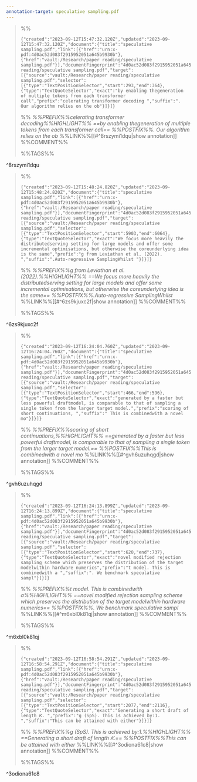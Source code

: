 ```yaml
---
annotation-target: speculative sampling.pdf
---
```



>%%
>```annotation-json
>{"created":"2023-09-12T15:47:32.120Z","updated":"2023-09-12T15:47:32.120Z","document":{"title":"speculative sampling.pdf","link":[{"href":"urn:x-pdf:4d0ac52d083f2915952051a645b9930b"},{"href":"vault:/Research/paper reading/speculative sampling.pdf"}],"documentFingerprint":"4d0ac52d083f2915952051a645b9930b"},"uri":"vault:/Research/paper reading/speculative sampling.pdf","target":[{"source":"vault:/Research/paper reading/speculative sampling.pdf","selector":[{"type":"TextPositionSelector","start":293,"end":364},{"type":"TextQuoteSelector","exact":"by enabling thegeneration of multiple tokens from each transformer call","prefix":"celerating transformer decoding ","suffix":". Our algorithm relies on the ob"}]}]}
>```
>%%
>*%%PREFIX%%celerating transformer decoding%%HIGHLIGHT%% ==by enabling thegeneration of multiple tokens from each transformer call== %%POSTFIX%%. Our algorithm relies on the ob*
>%%LINK%%[[#^8rszymi1dqu|show annotation]]
>%%COMMENT%%
>
>%%TAGS%%
>
^8rszymi1dqu


>%%
>```annotation-json
>{"created":"2023-09-12T15:48:24.820Z","updated":"2023-09-12T15:48:24.820Z","document":{"title":"speculative sampling.pdf","link":[{"href":"urn:x-pdf:4d0ac52d083f2915952051a645b9930b"},{"href":"vault:/Research/paper reading/speculative sampling.pdf"}],"documentFingerprint":"4d0ac52d083f2915952051a645b9930b"},"uri":"vault:/Research/paper reading/speculative sampling.pdf","target":[{"source":"vault:/Research/paper reading/speculative sampling.pdf","selector":[{"type":"TextPositionSelector","start":5903,"end":6064},{"type":"TextQuoteSelector","exact":"We focus more heavily the distributedserving setting for large models and offer some incremental optimisations, but otherwise the coreunderlying idea is the same","prefix":"g from Leviathan et al. (2022). ","suffix":".Auto-regressive SamplingWhilst "}]}]}
>```
>%%
>*%%PREFIX%%g from Leviathan et al. (2022).%%HIGHLIGHT%% ==We focus more heavily the distributedserving setting for large models and offer some incremental optimisations, but otherwise the coreunderlying idea is the same== %%POSTFIX%%.Auto-regressive SamplingWhilst*
>%%LINK%%[[#^6zs9kjuxc2f|show annotation]]
>%%COMMENT%%
>
>%%TAGS%%
>
^6zs9kjuxc2f


>%%
>```annotation-json
>{"created":"2023-09-12T16:24:04.760Z","updated":"2023-09-12T16:24:04.760Z","document":{"title":"speculative sampling.pdf","link":[{"href":"urn:x-pdf:4d0ac52d083f2915952051a645b9930b"},{"href":"vault:/Research/paper reading/speculative sampling.pdf"}],"documentFingerprint":"4d0ac52d083f2915952051a645b9930b"},"uri":"vault:/Research/paper reading/speculative sampling.pdf","target":[{"source":"vault:/Research/paper reading/speculative sampling.pdf","selector":[{"type":"TextPositionSelector","start":466,"end":596},{"type":"TextQuoteSelector","exact":"generated by a faster but less powerful draftmodel, is comparable to that of sampling a single token from the larger target model.","prefix":"scoring of short continuations, ","suffix":" This is combinedwith a novel mo"}]}]}
>```
>%%
>*%%PREFIX%%scoring of short continuations,%%HIGHLIGHT%% ==generated by a faster but less powerful draftmodel, is comparable to that of sampling a single token from the larger target model.== %%POSTFIX%%This is combinedwith a novel mo*
>%%LINK%%[[#^gvh6uzuhqgd|show annotation]]
>%%COMMENT%%
>
>%%TAGS%%
>
^gvh6uzuhqgd


>%%
>```annotation-json
>{"created":"2023-09-12T16:24:13.899Z","updated":"2023-09-12T16:24:13.899Z","document":{"title":"speculative sampling.pdf","link":[{"href":"urn:x-pdf:4d0ac52d083f2915952051a645b9930b"},{"href":"vault:/Research/paper reading/speculative sampling.pdf"}],"documentFingerprint":"4d0ac52d083f2915952051a645b9930b"},"uri":"vault:/Research/paper reading/speculative sampling.pdf","target":[{"source":"vault:/Research/paper reading/speculative sampling.pdf","selector":[{"type":"TextPositionSelector","start":620,"end":737},{"type":"TextQuoteSelector","exact":"novel modified rejection sampling scheme which preserves the distribution of the target modelwithin hardware numerics","prefix":"t model. This is combinedwith a ","suffix":". We benchmark speculative sampl"}]}]}
>```
>%%
>*%%PREFIX%%t model. This is combinedwith a%%HIGHLIGHT%% ==novel modified rejection sampling scheme which preserves the distribution of the target modelwithin hardware numerics== %%POSTFIX%%. We benchmark speculative sampl*
>%%LINK%%[[#^m6xbl0k81qj|show annotation]]
>%%COMMENT%%
>
>%%TAGS%%
>
^m6xbl0k81qj


>%%
>```annotation-json
>{"created":"2023-09-12T16:58:54.291Z","updated":"2023-09-12T16:58:54.291Z","document":{"title":"speculative sampling.pdf","link":[{"href":"urn:x-pdf:4d0ac52d083f2915952051a645b9930b"},{"href":"vault:/Research/paper reading/speculative sampling.pdf"}],"documentFingerprint":"4d0ac52d083f2915952051a645b9930b"},"uri":"vault:/Research/paper reading/speculative sampling.pdf","target":[{"source":"vault:/Research/paper reading/speculative sampling.pdf","selector":[{"type":"TextPositionSelector","start":2077,"end":2116},{"type":"TextQuoteSelector","exact":"Generating a short draft of length 𝐾. ","prefix":"g (SpS). This is achieved by:1. ","suffix":"This can be attained with either"}]}]}
>```
>%%
>*%%PREFIX%%g (SpS). This is achieved by:1.%%HIGHLIGHT%% ==Generating a short draft of length 𝐾.== %%POSTFIX%%This can be attained with either*
>%%LINK%%[[#^3odiona61c8|show annotation]]
>%%COMMENT%%
>
>%%TAGS%%
>
^3odiona61c8
